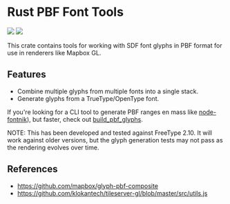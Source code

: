 # Rust PBF Font Tools

[![](https://img.shields.io/crates/v/pbf_font_tools.svg)](https://crates.io/crates/pbf_font_tools) [![](https://docs.rs/pbf_font_tools/badge.svg)](https://docs.rs/pbf_font_tools)

This crate contains tools for working with SDF font glyphs in PBF format for use in renderers
like Mapbox GL.

## Features

* Combine multiple glyphs from multiple fonts into a single stack. 
* Generate glyphs from a TrueType/OpenType font.

If you're looking for a CLI tool to generate PBF ranges en mass like
[node-fontnik](https://github.com/mapbox/node-fontnik)), but faster,
check out [build_pbf_glyphs](https://github.com/stadiamaps/build_pbf_glyphs).

NOTE: This has been developed and tested against FreeType 2.10. It will work against
older versions, but the glyph generation tests may not pass as the rendering
evolves over time.

## References

* https://github.com/mapbox/glyph-pbf-composite
* https://github.com/klokantech/tileserver-gl/blob/master/src/utils.js
